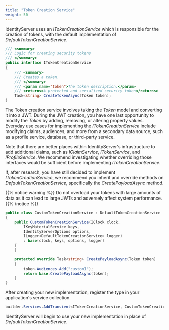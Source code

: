 ```yaml
---
title: "Token Creation Service"
weight: 50
---
```


IdentityServer uses an *ITokenCreationService* which is responsible for the creation
of tokens, with the default implementation of *DefaultTokenCreationService*.

```csharp
/// <summary>
/// Logic for creating security tokens
/// </summary>
public interface ITokenCreationService
{
    /// <summary>
    /// Creates a token.
    /// </summary>
    /// <param name="token">The token description.</param>
    /// <returns>A protected and serialized security token</returns>
    Task<string> CreateTokenAsync(Token token);
}
```

The Token creation service involves taking the *Token* model and converting it into
a JWT. During the JWT creation, you have one last opportunity to
modify the *Token* by adding, removing, or altering property values. Everyday use cases
for implementing the *ITokenCreationService* include modifying claims, audiences, and more
from a secondary data source, such as a profile service, database, or third-party service.

Note that there are better places within IdentityServer's infrastructure to add
additional claims, such as *IClaimService*, *ITokenService*, and *IProfileService*. We recommend investigating
whether overriding those interfaces would be sufficient before implementing *ITokenCreationService*.

If, after research, you have still decided to implement *ITokenCreationService*, we recommend you
inherit and override methods on *DefaultTokenCreationService*, specifically the *CreatePayloadAsync* method.

{{% notice warning %}}
Do not overload your tokens with large amounts of data as it can lead to large JWTs and adversely affect system performance.
{{% /notice %}}

```csharp
public class CustomTokenCreationService : DefaultTokenCreationService
{
    public CustomTokenCreationService(IClock clock, 
        IKeyMaterialService keys,
        IdentityServerOptions options,
        ILogger<DefaultTokenCreationService> logger) 
        : base(clock, keys, options, logger)
    {
    }

    protected override Task<string> CreatePayloadAsync(Token token)
    {
        token.Audiences.Add("custom1");
        return base.CreatePayloadAsync(token);
    }
}
```

After creating your new implementation, register the type in your application's service collection.

```csharp
builder.Services.AddTransient<ITokenCreationService, CustomTokenCreationService>();
```

IdentityServer will begin to use your new implementation in place of *DefaultTokenCreationService*.